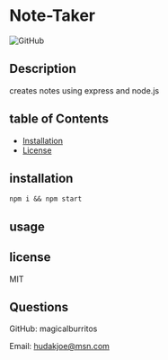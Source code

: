 # Note-Taker

![GitHub](https://img.shields.io/github/license/magicalburritos/week11-Note-Taker)

## Description

creates notes using express and node.js

## table of Contents

- [Installation](#installation)
- [License](#license)

## installation

```
npm i && npm start
```

## usage

## license

MIT

## Questions

GitHub: magicalburritos

Email: hudakjoe@msn.com
